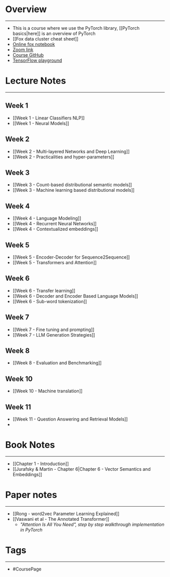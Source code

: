 
# Overview
---
* This is a course where we use the PyTorch library, [[PyTorch basics|here]] is an overview of PyTorch
* [[Fox data cluster cheat sheet]]
* [Online fox notebook](https://ondemand.educloud.no/pun/sys/dashboard/batch_connect/sessions)
* [Zoom link](https://uio.zoom.us/j/62776647554?pwd=dnZ4WUMwMnExZVh2bFNIdkN3N2ZNdz09)
* [Course GitHub](https://github.uio.no/in5550/2024)
* [TensorFlow playground](playground.tensorflow.org)


# Lecture Notes
---

## Week 1
* [[Week 1 - Linear Classifiers NLP]]
* [[Week 1 - Neural Models]]

## Week 2
* [[Week 2 - Multi-layered Networks and Deep Learning]]
* [[Week 2 - Practicalities and hyper-parameters]]

## Week 3
* [[Week 3 - Count-based distributional semantic models]]
* [[Week 3 - Machine learning based distributional models]]

## Week 4
* [[Week 4 - Language Modeling]]
* [[Week 4 - Recurrent Neural Networks]]
* [[Week 4 - Contextualized embeddings]]

## Week 5
* [[Week 5 - Encoder-Decoder for Sequence2Sequence]]
* [[Week 5 - Transformers and Attention]]

## Week 6
* [[Week 6 - Transfer learning]]
* [[Week 6 - Decoder and Encoder Based Language Models]]
* [[Week 6 - Sub-word tokenization]]

## Week 7
* [[Week 7 - Fine tuning and prompting]]
* [[Week 7 - LLM Generation Strategies]]

## Week 8
* [[Week 8 - Evaluation and Benchmarking]]


## Week 10
* [[Week 10 - Machine translation]]

## Week 11
* [[Week 11 - Question Answering and Retrieval Models]]
* 

# Book Notes
---

* [[Chapter 1 - Introduction]]
* [[Jurafsky & Martin - Chapter 6|Chapter 6 - Vector Semantics and Embeddings]]


# Paper notes
---

* [[Rong - word2vec Parameter Learning Explained]]
* [[Vaswani et al - The Annotated Transformer]]
	* _"Attention Is All You Need", step by step walkthrough implementation in PyTorch_

# Tags
---
* #CoursePage


